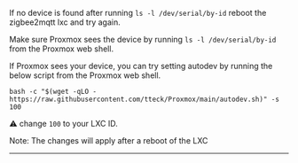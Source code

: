 If no device is found after running `ls -l /dev/serial/by-id` reboot the zigbee2mqtt lxc and try again.

Make sure Proxmox sees the device by running `ls -l /dev/serial/by-id` from the Proxmox web shell.

If Proxmox sees your device, you can try setting autodev by running the below script from the Proxmox web shell.
```
bash -c "$(wget -qLO - https://raw.githubusercontent.com/tteck/Proxmox/main/autodev.sh)" -s 100
```
:warning: change `100` to your LXC ID.

Note: The changes will apply after a reboot of the LXC
________________________________________________________________________________________________________________________________________
